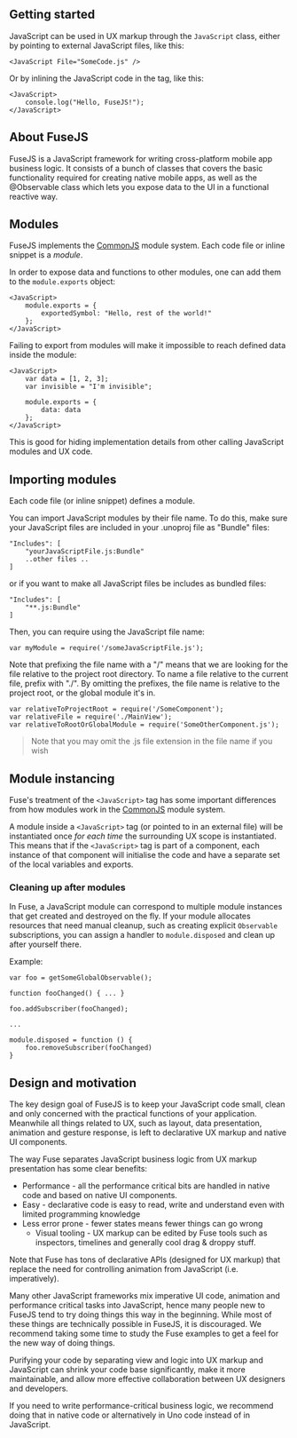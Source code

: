 


## Getting started

JavaScript can be used in UX markup through the `JavaScript` class, either by pointing to external JavaScript files, like this:

	<JavaScript File="SomeCode.js" />

Or by inlining the JavaScript code in the tag, like this:

	<JavaScript>
		console.log("Hello, FuseJS!");
	</JavaScript>

## About FuseJS 

FuseJS is a JavaScript framework for writing cross-platform mobile app business logic. It consists of a bunch of classes that covers
the basic functionality required for creating native mobile apps, as well as the @Observable class which lets you expose data to the UI in a functional reactive way.

## Modules

FuseJS implements the <a href="http://www.commonjs.org/">CommonJS</a> module system. Each code file or inline snippet is a _module_.

In order to expose data and functions to other modules, one can add them to the `module.exports` object:

	<JavaScript>
		module.exports = {
			exportedSymbol: "Hello, rest of the world!"
		};
	</JavaScript>

Failing to export from modules will make it impossible to reach defined data inside the module:

	<JavaScript>
		var data = [1, 2, 3];
		var invisible = "I'm invisible";

		module.exports = {
			data: data
		};
	</JavaScript>

This is good for hiding implementation details from other calling JavaScript modules and UX code.

## Importing modules

Each code file (or inline snippet) defines a module.

You can import JavaScript modules by their file name. To do this, make sure your JavaScript files are included in your .unoproj file as "Bundle" files:


	"Includes": [
		"yourJavaScriptFile.js:Bundle"
		..other files ..
	]

or if you want to make all JavaScript files be includes as bundled files:

	"Includes": [
		"**.js:Bundle"
	]

Then, you can require using the JavaScript file name:

	var myModule = require('/someJavaScriptFile.js');


Note that prefixing the file name with a "/" means that we are looking for the file relative to the project root directory. To name a file relative to the current file, prefix with "./". By omitting the prefixes, the file name is relative to the project root, or the global module it's in.

	var relativeToProjectRoot = require('/SomeComponent');
	var relativeFile = require('./MainView');
	var relativeToRootOrGlobalModule = require('SomeOtherComponent.js');

> Note that you may omit the .js file extension in the file name if you wish

## Module instancing

Fuse's treatment of the `<JavaScript>` tag has some important differences from how modules work in the <a href="http://www.commonjs.org/">CommonJS</a> module system.

A module inside a `<JavaScript>` tag (or pointed to in an external file) will be instantiated once *for each time* the surrounding UX scope is instantiated. This means that if the `<JavaScript>` tag is part of a component, each instance of that component will initialise the code and have a separate set of the local variables and exports.

### Cleaning up after modules

In Fuse, a JavaScript module can correspond to multiple module instances that get created and destroyed on the fly. If your module allocates resources that need manual cleanup, such as creating explicit `Observable` subscriptions, you can assign a handler to `module.disposed` and clean up after yourself there.

Example:

	var foo = getSomeGlobalObservable();

	function fooChanged() { ... }
	
	foo.addSubscriber(fooChanged);

	...

	module.disposed = function () {
		foo.removeSubscriber(fooChanged)
	}

## Design and motivation

The key design goal of FuseJS is to keep your JavaScript code small, clean and only concerned with the practical functions of your application. Meanwhile
all things related to UX, such as layout, data presentation, animation and gesture response, is left to declarative UX markup and native UI components.

The way Fuse separates JavaScript business logic from UX markup presentation has some clear benefits:

* Performance - all the performance critical bits are handled in native code and based on native UI components.
* Easy - declarative code is easy to read, write and understand even with limited programming knowledge
* Less error prone - fewer states means fewer things can go wrong
  * Visual tooling - UX markup can be edited by Fuse tools such as inspectors, timelines and generally cool drag & droppy stuff.

Note that Fuse has tons of declarative APIs (designed for UX markup) that replace the need for controlling animation from JavaScript (i.e. imperatively).

Many other JavaScript frameworks mix imperative UI code, animation and performance critical tasks into JavaScript, hence many people new to FuseJS tend to try
doing things this way in the beginning. While most of these things are technically possible in FuseJS, it is discouraged. We recommend taking some
time to study the Fuse examples to get a feel for the new way of doing things.

Purifying your code by separating view and logic into UX markup and JavaScript can shrink your code base significantly, make it more maintainable, and allow
more effective collaboration between UX designers and developers.

If you need to write performance-critical business logic, we recommend doing that in native code or alternatively in Uno code instead of in JavaScript.
